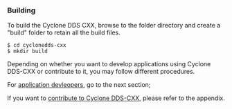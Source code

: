 ### Building

To build the Cyclone DDS CXX, browse to the folder directory and create a &quot;build&quot; folder to retain all the build files.

```
$ cd cyclonedds-cxx
$ mkdir build
```


Depending on whether you want to develop applications using Cyclone DDS-CXX or contribute to it, you may follow different procedures.

For [application devleopers](InstallCycloneDDS-CXX/for-application-developers-windows.html), go to the next section;

If you want to [contribute to Cyclone DDS-CXX](Appendix/CycloneDDS-CXX-contribute/index.html), please refer to the appendix.